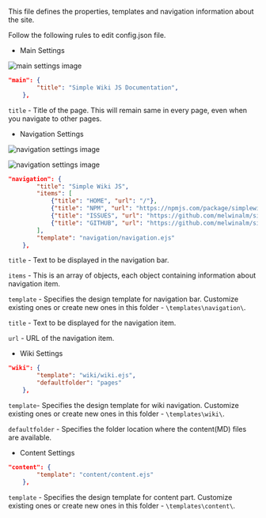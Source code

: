 This file defines the properties, templates and navigation information about the site.

Follow the following rules to edit config.json file.

- Main Settings

![main settings image](../assets/main-settings.png)

```json
"main": {
        "title": "Simple Wiki JS Documentation",
    },
```

`title` - Title of the page. This will remain same in every page, even when you navigate to other pages.

- Navigation Settings

![navigation settings image](../assets/navigation-settings-1.png)

![navigation settings image](../assets/navigation-settings-2.png)

```json
"navigation": {
        "title": "Simple Wiki JS",
        "items": [
            {"title": "HOME", "url": "/"},
            {"title": "NPM", "url": "https://npmjs.com/package/simplewikijs"},
            {"title": "ISSUES", "url": "https://github.com/melwinalm/simplewikijs/issues"},
            {"title": "GITHUB", "url": "https://github.com/melwinalm/simplewikijs"}
        ],
        "template": "navigation/navigation.ejs"
    },
```

`title` - Text to be displayed in the navigation bar.

`items` - This is an array of objects, each object containing information about navigation item.

`template` - Specifies the design template for navigation bar. Customize existing ones or create new ones in this folder  - `\templates\navigation\`.

`title` - Text to be displayed for the navigation item.

`url` - URL of the navigation item.

- Wiki Settings

```json
"wiki": {
        "template": "wiki/wiki.ejs",
        "defaultfolder": "pages"
    },
```

`template`- Specifies the design template for wiki navigation. Customize existing ones or create new ones in this folder  - `\templates\wiki\`.

`defaultfolder` - Specifies the folder location where the content(MD) files are available.

- Content Settings

```json
"content": {
        "template": "content/content.ejs"
    },
```

`template` - Specifies the design template for content part. Customize existing ones or create new ones in this folder  - `\templates\content\`.